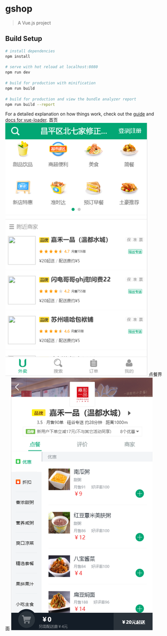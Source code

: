 # gshop

> A Vue.js project

## Build Setup

``` bash
# install dependencies
npm install

# serve with hot reload at localhost:8080
npm run dev

# build for production with minification
npm run build

# build for production and view the bundle analyzer report
npm run build --report
```

For a detailed explanation on how things work, check out the [guide](http://vuejs-templates.github.io/webpack/) and [docs for vue-loader](http://vuejs.github.io/vue-loader).
首页
![首页](https://github.com/Nymph1047/980502_gshop/blob/master/imgs/01.png?raw=true)
点餐界面
![点餐界面](https://github.com/Nymph1047/980502_gshop/blob/master/02.png)
